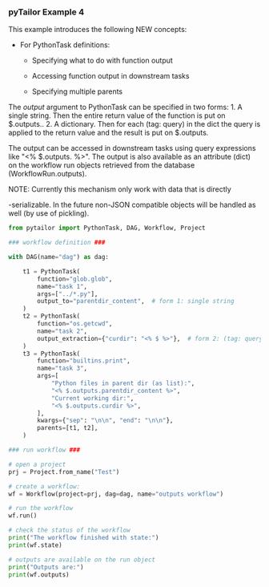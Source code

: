 ### pyTailor Example 4
This example introduces the following NEW concepts:

- For PythonTask definitions:

    - Specifying what to do with function output

    - Accessing function output in downstream tasks

    - Specifying multiple parents

The *output* argument to PythonTask can be specified in two forms:
    1. A single string. Then the entire return value of the function is put on
       $.outputs.<output>.
    2. A dictionary. Then for each (tag: query) in the dict the query is
       applied to the return value and the result is put on $.outputs.<tag>

The output can be accessed in downstream tasks using query expressions like
"<%  $.outputs.<tag> %>". The output is also available as an attribute (dict)
on the workflow run objects retrieved from the database (WorkflowRun.outputs).

NOTE: Currently this mechanism only work with data that is directly

-serializable. In the future non-JSON compatible objects will be handled
as well (by use of pickling).

``` python 
from pytailor import PythonTask, DAG, Workflow, Project

### workflow definition ###

with DAG(name="dag") as dag:

    t1 = PythonTask(
        function="glob.glob",
        name="task 1",
        args=["../*.py"],
        output_to="parentdir_content",  # form 1: single string
    )
    t2 = PythonTask(
        function="os.getcwd",
        name="task 2",
        output_extraction={"curdir": "<% $ %>"},  # form 2: (tag: query) dict
    )
    t3 = PythonTask(
        function="builtins.print",
        name="task 3",
        args=[
            "Python files in parent dir (as list):",
            "<% $.outputs.parentdir_content %>",
            "Current working dir:",
            "<% $.outputs.curdir %>",
        ],
        kwargs={"sep": "\n\n", "end": "\n\n"},
        parents=[t1, t2],
    )

### run workflow ###

# open a project
prj = Project.from_name("Test")

# create a workflow:
wf = Workflow(project=prj, dag=dag, name="outputs workflow")

# run the workflow
wf.run()

# check the status of the workflow
print("The workflow finished with state:")
print(wf.state)

# outputs are available on the run object
print("Outputs are:")
print(wf.outputs)
```